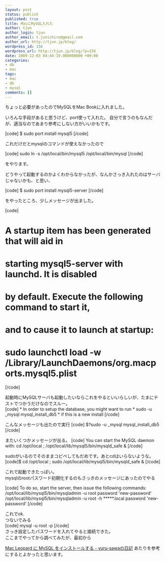 ```yaml
---
layout: post
status: publish
published: true
title: MacにMySQL入れた
author: tjun
author_login: tjun
author_email: t.junichiro@gmail.com
author_url: http://tjun.jp/blog/
wordpress_id: 156
wordpress_url: http://tjun.jp/blog/?p=156
date: 2009-12-03 04:44:19.000000000 +09:00
categories:
- db
- mac
tags:
- mac
- db
- mysql
comments: []
---
```

ちょっと必要があったのでMySQLをMac Bookに入れました。

いろんな手段があると思うけど、port使って入れた。
自分で言うのもなんだが、適当なのであまり参考にしない方がいいかもです。

[code]
$ sudo port install mysql5
[/code]

これだけだとmysqlのコマンドが使えなかったので

[code]
sudo ln -s /opt/local/bin/mysql5 /opt/local/bin/mysql
[/code]

をやります。

どうやって起動するのかよくわからなかったが、なんかさっき入れたのはサーバじゃないかも、と思い、

[code]
$ sudo port install mysql5-server
[/code]

をやったところ、少しメッセージが出ました。

[code]
# A startup item has been generated that will aid in
# starting mysql5-server with launchd. It is disabled
# by default. Execute the following command to start it,
# and to cause it to launch at startup:

# sudo launchctl load -w /Library/LaunchDaemons/org.macports.mysql5.plist
[/code]

<div>起動時にMySQLサーバも起動したいならこれをやるといいらしいが、たまにテストでつかうだけなのでスルー。</div>
[code]
* In order to setup the database, you might want to run
* sudo -u _mysql mysql_install_db5
* if this is a new install
[/code]

こんなメッセージも出たので実行
[code]
$?sudo -u _mysql mysql_install_db5
[/code]

またいくつかメッセージが出る。
[code]
You can start the MySQL daemon with:
cd /opt/local ; /opt/local/lib/mysql5/bin/mysqld_safe &amp;
[/code]

sudoがいるのでそのままコピペしてもだめです。あとcdはいらないような。
[code]$ cd /opt/local ; sudo /opt/local/lib/mysql5/bin/mysqld_safe &amp;
[/code]

<div>これで起動できたっぽい。</div>
<div>mysqlのrootパスワード初期化するのもさっきのメッセージにあったのでやる</div>

[code]
To do so, start the server, then issue the following commands:
/opt/local/lib/mysql5/bin/mysqladmin -u root password 'new-password'
/opt/local/lib/mysql5/bin/mysqladmin -u root -h *****.local password 'new-password'
[/code]


<div>これでok.</div>
<div>つないでみる</div>
[code]
mysql -u root -p
[/code]

<div>さっき設定したパスワードを入れてやると接続できた。</div>
<div>ここまでやってから調べてみたが、最初から</div>

<a href="http://d.hatena.ne.jp/yuru-sawa/20090320/1237548667" title="Mac Leopard に MySQL をインストールする - yuru-sawaの日記">Mac Leopard に MySQL をインストールする - yuru-sawaの日記</a>
あたりを参考にするとよかったと思います。

